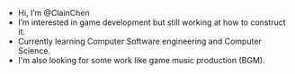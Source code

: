 - Hi, I’m @ClainChen
- I’m interested in game development but still working at how to construct it.
- Currently learning Computer Software engineering and Computer Science.
- I'm also looking for some work like game music production (BGM).

<!---
ClainChen/ClainChen is a ✨ special ✨ repository because its `README.md` (this file) appears on your GitHub profile.
You can click the Preview link to take a look at your changes.
--->
